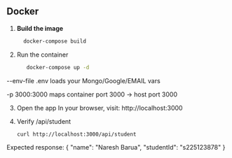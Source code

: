 ## Docker

1. **Build the image**  
   ```bash
     docker-compose build

2. Run the container
   ```bash
      docker-compose up -d

--env-file .env loads your Mongo/Google/EMAIL vars

-p 3000:3000 maps container port 3000 → host port 3000

3. Open the app
In your browser, visit:
http://localhost:3000

4. Verify /api/student
      ```bash
   curl http://localhost:3000/api/student

Expected response: 
{
  "name": "Naresh Barua",
  "studentId": "s225123878"
}

